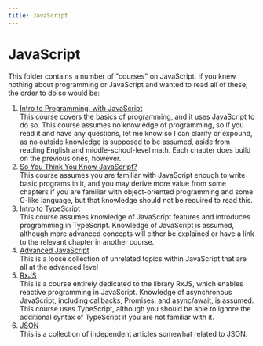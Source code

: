 ```yaml
---
title: JavaScript
---
```

# JavaScript
This folder contains a number of "courses" on JavaScript. If you knew nothing about programming or JavaScript and wanted to read all of these, the order to do so would be:
1. [Intro to Programming, with JavaScript](intro-to-programming-with-javascript/index)  
    This course covers the basics of programming, and it uses JavaScript to do so. This course assumes no knowledge of programming, so if you read it and have any questions, let me know so I can clarify or expound, as no outside knowledge is supposed to be assumed, aside from reading English and middle-school-level math. Each chapter does build on the previous ones, however.
1. [So You Think You Know JavaScript?](sytykjs/index)  
    This course assumes you are familiar with JavaScript enough to write basic programs in it, and you may derive more value from some chapters if you are familiar with object-oriented programming and some C-like language, but that knowledge should not be required to read this.
1. [Intro to TypeScript](intro-to-typescript/index)  
    This course assumes knowledge of JavaScript features and introduces programming in TypeScript. Knowledge of JavaScript is assumed, although more advanced concepts will either be explained or have a link to the relevant chapter in another course.
1. [Advanced JavaScript](intro-to-typescript/index)  
    This is a loose collection of unrelated topics within JavaScript that are all at the advanced level
1. [RxJS](rxjs/index)  
    This is a course entirely dedicated to the library RxJS, which enables reactive programming in JavaScript. Knowledge of asynchronous JavaScript, including callbacks, Promises, and async/await, is assumed. This course uses TypeScript, although you should be able to ignore the additional syntax of TypeScript if you are not familiar with it.
1. [JSON](json/index.md)  
    This is a collection of independent articles somewhat related to JSON.
